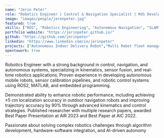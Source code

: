 ```yaml
---
name: "Jerin Peter"
role: "Robotics Engineer | Control & Navigation Specialist | ROS Developer | Maker"
image: "images/people/jerenpeter.jpg"
featured: true
skills: ["ROS", "Robotics Engineering", "Autonomous Navigation", "SLAM"]
portfolio website: "https://jerinpeter.github.io/"
github: "https://github.com/jerinpeter"
linkedin: "https://www.linkedin.com/in/jerinpeter"
projects: ["Autonomous Indoor Delivery Robot","Multi Robot fleet management using Open-RMF"]
opentowork: true
---
```

Robotics Engineer with a strong background in control, navigation, and autonomous systems, specializing in kinematics, sensor fusion, and real-time robotics applications. Proven experience in developing autonomous mobile robots, sensor calibration pipelines, and robotic control systems using ROS2, MATLAB, and embedded programming.

Demonstrated ability to enhance robotic performance, including achieving ±5 cm localization accuracy in outdoor navigation robots and improving trajectory accuracy by 90% through advanced kinematics and control strategies. Published researcher with multiple research papers, awarded Best Paper Presentation at AIR 2023 and Best Paper at AIC 2022.

Passionate about solving complex robotics challenges through algorithm development, hardware-software integration, and AI-driven autonomy
